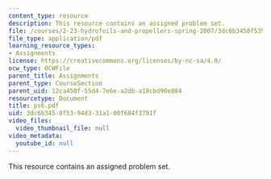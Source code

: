 ```yaml
---
content_type: resource
description: This resource contains an assigned problem set.
file: /courses/2-23-hydrofoils-and-propellers-spring-2007/3dc6b3458f5394d331a100f684f3791f_ps6.pdf
file_type: application/pdf
learning_resource_types:
- Assignments
license: https://creativecommons.org/licenses/by-nc-sa/4.0/
ocw_type: OCWFile
parent_title: Assignments
parent_type: CourseSection
parent_uid: 12ca450f-55d4-7e6e-a2db-a18cbd90e804
resourcetype: Document
title: ps6.pdf
uid: 3dc6b345-8f53-94d3-31a1-00f684f3791f
video_files:
  video_thumbnail_file: null
video_metadata:
  youtube_id: null
---
```

This resource contains an assigned problem set.